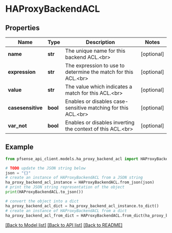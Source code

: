 # HAProxyBackendACL


## Properties

Name | Type | Description | Notes
------------ | ------------- | ------------- | -------------
**name** | **str** | The unique name for this backend ACL.&lt;br&gt; | [optional] 
**expression** | **str** | The expression to use to determine the match for this ACL.&lt;br&gt; | [optional] 
**value** | **str** | The value which indicates a match for this ACL.&lt;br&gt; | [optional] 
**casesensitive** | **bool** | Enables or disables case-sensitive matching for this ACL.&lt;br&gt; | [optional] 
**var_not** | **bool** | Enables or disables inverting the context of this ACL.&lt;br&gt; | [optional] 

## Example

```python
from pfsense_api_client.models.ha_proxy_backend_acl import HAProxyBackendACL

# TODO update the JSON string below
json = "{}"
# create an instance of HAProxyBackendACL from a JSON string
ha_proxy_backend_acl_instance = HAProxyBackendACL.from_json(json)
# print the JSON string representation of the object
print(HAProxyBackendACL.to_json())

# convert the object into a dict
ha_proxy_backend_acl_dict = ha_proxy_backend_acl_instance.to_dict()
# create an instance of HAProxyBackendACL from a dict
ha_proxy_backend_acl_from_dict = HAProxyBackendACL.from_dict(ha_proxy_backend_acl_dict)
```
[[Back to Model list]](../README.md#documentation-for-models) [[Back to API list]](../README.md#documentation-for-api-endpoints) [[Back to README]](../README.md)


